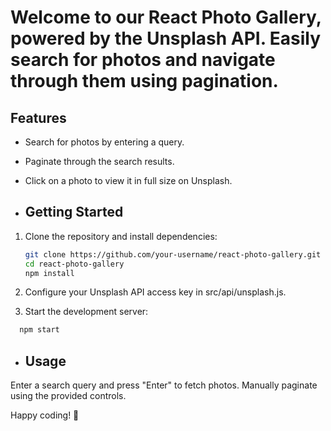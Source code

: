 # Welcome to our React Photo Gallery, powered by the Unsplash API. Easily search for photos and navigate through them using pagination.
## Features

- Search for photos by entering a query.
- Paginate through the search results.
- Click on a photo to view it in full size on Unsplash.

- ## Getting Started

1. Clone the repository and install dependencies:

   ```bash
   git clone https://github.com/your-username/react-photo-gallery.git
   cd react-photo-gallery
   npm install

2. Configure your Unsplash API access key in src/api/unsplash.js.

3. Start the development server:

 ```bash
   npm start
```
- ## Usage
Enter a search query and press "Enter" to fetch photos.
Manually paginate using the provided controls.



Happy coding! 📸
